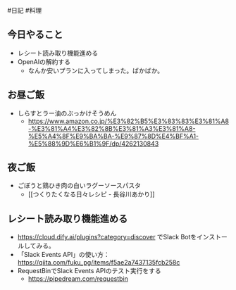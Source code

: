 #日記 #料理

## 今日やること
- レシート読み取り機能進める
- OpenAIの解約する
	- なんか安いプランに入ってしまった。ばかばか。

## お昼ご飯
- しらすとラー油のぶっかけそうめん
	- https://www.amazon.co.jp/%E3%82%B5%E3%83%83%E3%81%A8-%E3%81%A4%E3%82%8B%E3%81%A3%E3%81%A8-%E5%A4%8F%E9%BA%BA-%E9%87%8D%E4%BF%A1-%E5%88%9D%E6%B1%9F/dp/4262130843

## 夜ご飯
- ごぼうと鶏ひき肉の白いラグーソースパスタ
	- [[つくりたくなる日々レシピ - 長谷川あかり]]

## レシート読み取り機能進める
-  https://cloud.dify.ai/plugins?category=discover でSlack Botをインストールしてみる。
- 「Slack Events API」の使い方：https://qiita.com/fuku_pg/items/f5ae2a7437135fcb258c
- RequestBinでSlack Events APIのテスト実行をする
	- https://pipedream.com/requestbin
